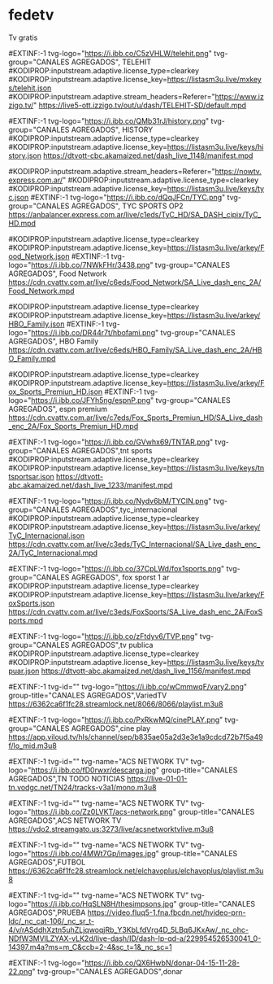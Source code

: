 # fedetv
Tv gratis 

#EXTINF:-1 tvg-logo="https://i.ibb.co/C5zVHLW/telehit.png" tvg-group="CANALES AGREGADOS", TELEHIT
#KODIPROP:inputstream.adaptive.license_type=clearkey
#KODIPROP:inputstream.adaptive.license_key=https://listasm3u.live/mxkeys/telehit.json
#KODIPROP:inputstream.adaptive.stream_headers=Referer="https://www.izzigo.tv/"
https://live5-ott.izzigo.tv/out/u/dash/TELEHIT-SD/default.mpd

#EXTINF:-1 tvg-logo="https://i.ibb.co/QMb31rJ/history.png" tvg-group="CANALES AGREGADOS", HISTORY
#KODIPROP:inputstream.adaptive.license_type=clearkey
#KODIPROP:inputstream.adaptive.license_key=https://listasm3u.live/keys/history.json
https://dtvott-cbc.akamaized.net/dash_live_1148/manifest.mpd

#KODIPROP:inputstream.adaptive.stream_headers=Referer="https://nowtv.express.com.ar/"
#KODIPROP:inputstream.adaptive.license_type=clearkey
#KODIPROP:inputstream.adaptive.license_key=https://listasm3u.live/keys/tyc.json
#EXTINF:-1 tvg-logo="https://i.ibb.co/dQqJFCn/TYC.png" tvg-group="CANALES AGREGADOS", TYC SPORTS OP2
https://anbalancer.express.com.ar/live/c1eds/TyC_HD/SA_DASH_cipix/TyC_HD.mpd

#KODIPROP:inputstream.adaptive.license_type=clearkey
#KODIPROP:inputstream.adaptive.license_key=https://listasm3u.live/arkey/Food_Network.json
#EXTINF:-1 tvg-logo="https://i.ibb.co/7NWkFHr/3438.png" tvg-group="CANALES AGREGADOS", Food Network 
https://cdn.cvattv.com.ar/live/c6eds/Food_Network/SA_Live_dash_enc_2A/Food_Network.mpd

#KODIPROP:inputstream.adaptive.license_type=clearkey
#KODIPROP:inputstream.adaptive.license_key=https://listasm3u.live/arkey/HBO_Family.json
#EXTINF:-1 tvg-logo="https://i.ibb.co/DR44r7t/hbofami.png" tvg-group="CANALES AGREGADOS", HBO Family 
https://cdn.cvattv.com.ar/live/c6eds/HBO_Family/SA_Live_dash_enc_2A/HBO_Family.mpd

#KODIPROP:inputstream.adaptive.license_type=clearkey
#KODIPROP:inputstream.adaptive.license_key=https://listasm3u.live/arkey/Fox_Sports_Premiun_HD.json
#EXTINF:-1 tvg-logo="https://i.ibb.co/JFYh5ng/espnP.png" tvg-group="CANALES AGREGADOS", espn premium
https://cdn.cvattv.com.ar/live/c7eds/Fox_Sports_Premiun_HD/SA_Live_dash_enc_2A/Fox_Sports_Premiun_HD.mpd

#EXTINF:-1 tvg-logo="https://i.ibb.co/GVwhx69/TNTAR.png" tvg-group="CANALES AGREGADOS",tnt sports 
#KODIPROP:inputstream.adaptive.license_type=clearkey
#KODIPROP:inputstream.adaptive.license_key=https://listasm3u.live/keys/tntsportsar.json
https://dtvott-abc.akamaized.net/dash_live_1233/manifest.mpd

#EXTINF:-1 tvg-logo="https://i.ibb.co/Nydv6bM/TYCIN.png" tvg-group="CANALES AGREGADOS",tyc_internacional
#KODIPROP:inputstream.adaptive.license_type=clearkey
#KODIPROP:inputstream.adaptive.license_key=https://listasm3u.live/arkey/TyC_Internacional.json
https://cdn.cvattv.com.ar/live/c3eds/TyC_Internacional/SA_Live_dash_enc_2A/TyC_Internacional.mpd

#EXTINF:-1 tvg-logo="https://i.ibb.co/37CpLWd/fox1sports.png" tvg-group="CANALES AGREGADOS", fox sporst 1 ar
#KODIPROP:inputstream.adaptive.license_type=clearkey
#KODIPROP:inputstream.adaptive.license_key=https://listasm3u.live/arkey/FoxSports.json
https://cdn.cvattv.com.ar/live/c3eds/FoxSports/SA_Live_dash_enc_2A/FoxSports.mpd

#EXTINF:-1 tvg-logo="https://i.ibb.co/zFtdyv6/TVP.png" tvg-group="CANALES AGREGADOS",tv publica
#KODIPROP:inputstream.adaptive.license_type=clearkey
#KODIPROP:inputstream.adaptive.license_key=https://listasm3u.live/keys/tvpuar.json
https://dtvott-abc.akamaized.net/dash_live_1156/manifest.mpd

#EXTINF:-1 tvg-id="" tvg-logo="https://i.ibb.co/wCmmwqF/vary2.png" group-title="CANALES AGREGADOS",VariedTV
https://6362ca6f1fc28.streamlock.net/8066/8066/playlist.m3u8

#EXTINF:-1 tvg-logo="https://i.ibb.co/PxRkwMQ/cinePLAY.png" tvg-group="CANALES AGREGADOS",cine play
https://app.viloud.tv/hls/channel/sep/b835ae05a2d3e3e1a9cdcd72b7f5a49f/lo_mid.m3u8

#EXTINF:-1 tvg-id="" tvg-name="ACS NETWORK TV" tvg-logo="https://i.ibb.co/fD0rwxr/descarga.jpg" group-title="CANALES AGREGADOS",TN TODO NOTICIAS
https://live-01-01-tn.vodgc.net/TN24/tracks-v3a1/mono.m3u8


#EXTINF:-1 tvg-id="" tvg-name="ACS NETWORK TV" tvg-logo="https://i.ibb.co/Zz0LVKT/acs-network.png" group-title="CANALES AGREGADOS",ACS NETWORK TV
https://vdo2.streamgato.us:3273/live/acsnetworktvlive.m3u8

#EXTINF:-1 tvg-id="" tvg-name="ACS NETWORK TV" tvg-logo="https://i.ibb.co/4MWt7Gp/images.jpg" group-title="CANALES AGREGADOS",FUTBOL 
https://6362ca6f1fc28.streamlock.net/elchavoplus/elchavoplus/playlist.m3u8

#EXTINF:-1 tvg-id="" tvg-name="ACS NETWORK TV" tvg-logo="https://i.ibb.co/HqSLN8H/thesimpsons.jpg" group-title="CANALES AGREGADOS",PRUEBA 
https://video.fluq5-1.fna.fbcdn.net/hvideo-prn-ldc/_nc_cat-106/_nc_sr_t-4/v/rASddhXztn5uhZLjqwoqjRb_Y3KbLfdVrg4D_5LBq6JKxAw/_nc_ohc-NDfW3MVlLZYAX-vLK2d/live-dash/ID/dash-lp-qd-a/229954526530041_0-14397.m4a?ms=m_C&ccb=2-4&sc_t=1&_nc_sc=1



#EXTINF:-1 tvg-logo="https://i.ibb.co/QX6HwbN/donar-04-15-11-28-22.png" tvg-group="CANALES AGREGADOS",donar










